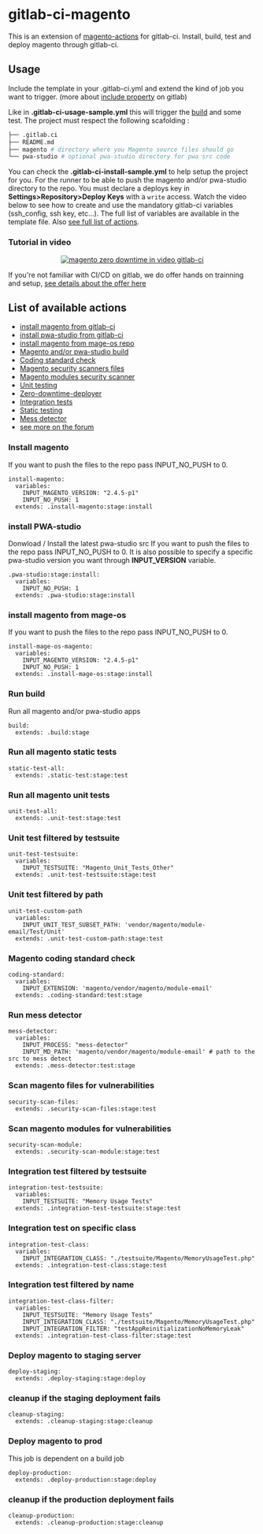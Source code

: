 # gitlab-ci-magento
This is an extension of [magento-actions](https://github.com/MAD-I-T/magento-actions) for gitlab-ci. Install, build, test and deploy magento through gitlab-ci.


Usage
------

Include the template in your .gitlab-ci.yml
and extend the kind of job you want to trigger. (more about [include property](https://docs.gitlab.com/ee/ci/yaml/includes.html#include-an-array-of-configuration-files) on gitlab)

Like in **.gitlab-ci-usage-sample.yml** this will trigger the [build](#run-build) and some test.
The project must respect the following scafolding :

```bash
├── .gitlab.ci
├── README.md 
├── magento # directory where you Magento source files should go 
└── pwa-studio # optional pwa-studio directory for pwa src code
```

You can check the **.gitlab-ci-install-sample.yml** to help setup the project for you.
For the runner to be able to push the magento and/or pwa-studio directory to the repo. You must declare a deploys key in **Settings>Repository>Deploy Keys**  with a `write` access.
Watch the video below to see how to create and use the mandatory gitlab-ci variables (ssh_config, ssh key, etc...). The full list of variables are available in the template file.
Also [see full list of actions](#List-of-available-actions).
<h3>Tutorial in video</h3>
<div align="center">
  <a href="https://www.youtube.com/watch?v=FUxV3w5FLec"><img src="https://user-images.githubusercontent.com/3765910/141300038-43ad383b-af98-4b51-a46a-a4044e2fcbf4.png" alt="magento zero downtime in video gitlab-ci"></a>
</div>


If you're not familiar with CI/CD on gitlab, we do offer hands on trainning and setup, [see details about the offer here](https://www.madit.fr/shop/product/ci-cd-support-gitlab-ci-magento-9) 

## List of available actions 

- [install magento from gitlab-ci](#install-magento)
- [install pwa-studio from gitlab-ci](#install-pwa-studio)
- [install magento from mage-os repo](#install-magento-from-mage-os)
- [Magento and/or pwa-studio build](#run-build)
- [Coding standard check](#Magento-coding-standard-check)
- [Magento security scanners files](#Scan-magento-files-for-vulnerabilities)
- [Magento modules security scanner](#Scan-magento-modules-for-vulnerabilities)
- [Unit testing](#Run-all-magento-unit-tests)
- [Zero-downtime-deployer](#Deploy-magento-to-staging-server)
- [Integration tests](#Unit-test-filtered-by-testsuite)
- [Static testing](#Run-all-magento-static-tests)
- [Mess detector](#Run-mess-detector)
- [see more on the forum](https://forum.madit.fr/)



### Install magento
If you want to push the files to the repo pass INPUT_NO_PUSH to 0.
```
install-magento:
  variables:
    INPUT_MAGENTO_VERSION: "2.4.5-p1"
    INPUT_NO_PUSH: 1
  extends: .install-magento:stage:install
```

### install PWA-studio
Donwload / Install the latest pwa-studio src
If you want to push the files to the repo pass INPUT_NO_PUSH to 0.
It is also possible to specify a specific pwa-studio version you want through **INPUT_VERSION** variable.
```
.pwa-studio:stage:install:
  variables:
    INPUT_NO_PUSH: 1
  extends: .pwa-studio:stage:install
```

### install magento from mage-os
If you want to push the files to the repo pass INPUT_NO_PUSH to 0.
```
install-mage-os-magento:
  variables:
    INPUT_MAGENTO_VERSION: "2.4.5-p1"
    INPUT_NO_PUSH: 1
  extends: .install-mage-os:stage:install
```


### Run build 
Run all magento and/or pwa-studio apps
```
build:
  extends: .build:stage
```

### Run all magento static tests
```
static-test-all:
  extends: .static-test:stage:test
```

### Run all magento unit tests
```
unit-test-all:
  extends: .unit-test:stage:test
```


### Unit test filtered by testsuite
```
unit-test-testsuite:
  variables:
    INPUT_TESTSUITE: "Magento_Unit_Tests_Other"
  extends: .unit-test-testsuite:stage:test
```

### Unit test filtered by path
```
unit-test-custom-path
  variables:
    INPUT_UNIT_TEST_SUBSET_PATH: 'vendor/magento/module-email/Test/Unit'
  extends: .unit-test-custom-path:stage:test
```


### Magento coding standard check
```
coding-standard:
  variables:
    INPUT_EXTENSION: 'magento/vendor/magento/module-email'
  extends: .coding-standard:test:stage
```

### Run mess detector
```
mess-detector:
  variables:
    INPUT_PROCESS: "mess-detector"
    INPUT_MD_PATH: 'magento/vendor/magento/module-email' # path to the src to mess detect
  extends: .mess-detector:test:stage
```

### Scan magento files for vulnerabilities
```
security-scan-files:
  extends: .security-scan-files:stage:test
```


### Scan magento modules for vulnerabilities
```
security-scan-module:
  extends: .security-scan-module:stage:test
```

### Integration test filtered by testsuite
```
integration-test-testsuite:
  variables:
    INPUT_TESTSUITE: "Memory Usage Tests"
  extends: .integration-test-testsuite:stage:test
```

### Integration test on specific class
```
integration-test-class:
  variables:
    INPUT_INTEGRATION_CLASS: "./testsuite/Magento/MemoryUsageTest.php"
  extends: .integration-test-class:stage:test
```

### Integration test filtered by name
```
integration-test-class-filter:
  variables:
    INPUT_TESTSUITE: "Memory Usage Tests"
    INPUT_INTEGRATION_CLASS: "./testsuite/Magento/MemoryUsageTest.php"
    INPUT_INTEGRATION_FILTER: "testAppReinitializationNoMemoryLeak"
  extends: .integration-test-class-filter:stage:test
```


### Deploy magento to staging server
```
deploy-staging:
  extends: .deploy-staging:stage:deploy
```

### cleanup if the staging deployment fails
```
cleanup-staging:
  extends: .cleanup-staging:stage:cleanup
```

### Deploy magento to prod
 This job is dependent on a build job
```
deploy-production:
  extends: .deploy-production:stage:deploy
```

### cleanup if the production deployment fails
```
cleanup-production:
  extends: .cleanup-production:stage:cleanup
```


